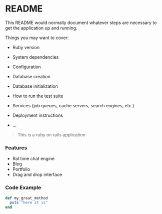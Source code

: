# README

This README would normally document whatever steps are necessary to get the
application up and running.

Things you may want to cover:

* Ruby version

* System dependencies

* Configuration

* Database creation

* Database initialization

* How to run the test suite

* Services (job queues, cache servers, search engines, etc.)

* Deployment instructions

* ...

> This is a ruby on rails application

### Features

- Ral time chat engine
- Blog
- Portfolio
- Drag and drop interface

### Code Example

```ruby
def my_great_method
  puts "here it is"
end
```
